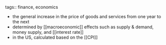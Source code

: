tags:: finance, economics

- the general increase in the price of goods and services from one year to the next
- determined by [[macroeconomic]] effects such as supply & demand, money supply, and [[interest rate]]
- in the US, calculated based on the [[CPI]]